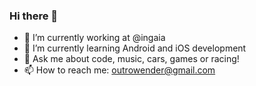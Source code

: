 ### Hi there 👋

- 🔭 I’m currently working at @ingaia
- 🌱 I’m currently learning Android and iOS development
- 💬 Ask me about code, music, cars, games or racing!
- 📫 How to reach me: outrowender@gmail.com
